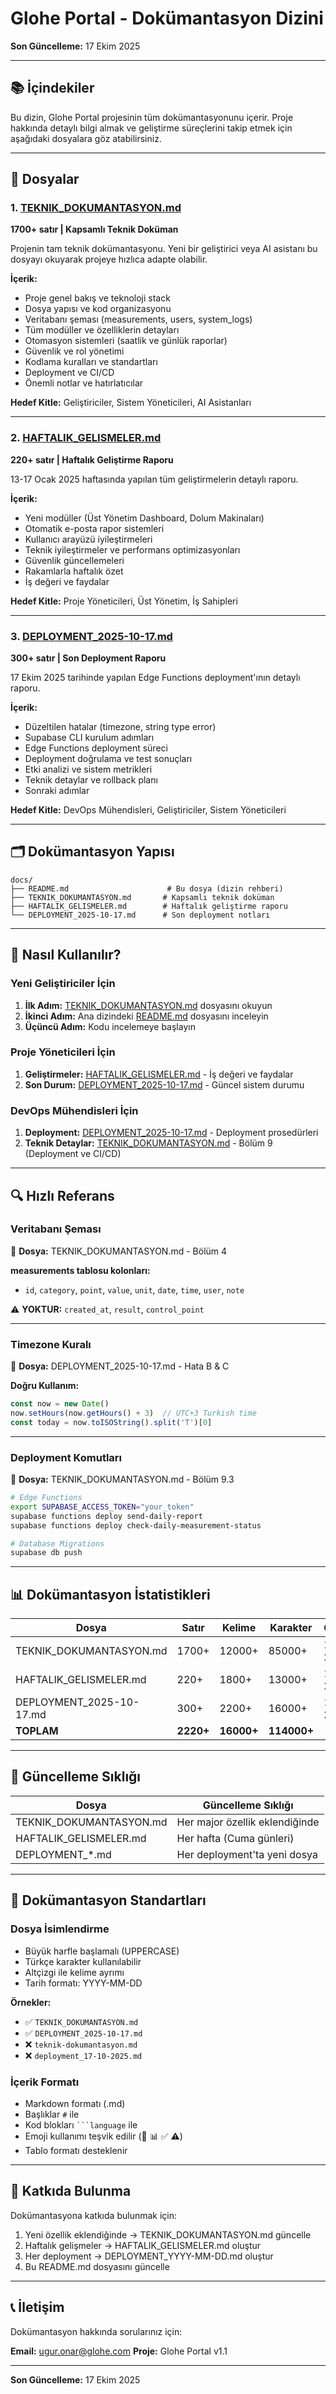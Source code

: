 # Glohe Portal - Dokümantasyon Dizini

**Son Güncelleme:** 17 Ekim 2025

---

## 📚 İçindekiler

Bu dizin, Glohe Portal projesinin tüm dokümantasyonunu içerir. Proje hakkında detaylı bilgi almak ve geliştirme süreçlerini takip etmek için aşağıdaki dosyalara göz atabilirsiniz.

---

## 📄 Dosyalar

### 1. [TEKNIK_DOKUMANTASYON.md](TEKNIK_DOKUMANTASYON.md)
**1700+ satır | Kapsamlı Teknik Doküman**

Projenin tam teknik dokümantasyonu. Yeni bir geliştirici veya AI asistanı bu dosyayı okuyarak projeye hızlıca adapte olabilir.

**İçerik:**
- Proje genel bakış ve teknoloji stack
- Dosya yapısı ve kod organizasyonu
- Veritabanı şeması (measurements, users, system_logs)
- Tüm modüller ve özelliklerin detayları
- Otomasyon sistemleri (saatlik ve günlük raporlar)
- Güvenlik ve rol yönetimi
- Kodlama kuralları ve standartları
- Deployment ve CI/CD
- Önemli notlar ve hatırlatıcılar

**Hedef Kitle:** Geliştiriciler, Sistem Yöneticileri, AI Asistanları

---

### 2. [HAFTALIK_GELISMELER.md](HAFTALIK_GELISMELER.md)
**220+ satır | Haftalık Geliştirme Raporu**

13-17 Ocak 2025 haftasında yapılan tüm geliştirmelerin detaylı raporu.

**İçerik:**
- Yeni modüller (Üst Yönetim Dashboard, Dolum Makinaları)
- Otomatik e-posta rapor sistemleri
- Kullanıcı arayüzü iyileştirmeleri
- Teknik iyileştirmeler ve performans optimizasyonları
- Güvenlik güncellemeleri
- Rakamlarla haftalık özet
- İş değeri ve faydalar

**Hedef Kitle:** Proje Yöneticileri, Üst Yönetim, İş Sahipleri

---

### 3. [DEPLOYMENT_2025-10-17.md](DEPLOYMENT_2025-10-17.md)
**300+ satır | Son Deployment Raporu**

17 Ekim 2025 tarihinde yapılan Edge Functions deployment'ının detaylı raporu.

**İçerik:**
- Düzeltilen hatalar (timezone, string type error)
- Supabase CLI kurulum adımları
- Edge Functions deployment süreci
- Deployment doğrulama ve test sonuçları
- Etki analizi ve sistem metrikleri
- Teknik detaylar ve rollback planı
- Sonraki adımlar

**Hedef Kitle:** DevOps Mühendisleri, Geliştiriciler, Sistem Yöneticileri

---

## 🗂️ Dokümantasyon Yapısı

```
docs/
├── README.md                      # Bu dosya (dizin rehberi)
├── TEKNIK_DOKUMANTASYON.md       # Kapsamlı teknik doküman
├── HAFTALIK_GELISMELER.md        # Haftalık geliştirme raporu
└── DEPLOYMENT_2025-10-17.md      # Son deployment notları
```

---

## 📖 Nasıl Kullanılır?

### Yeni Geliştiriciler İçin
1. **İlk Adım:** [TEKNIK_DOKUMANTASYON.md](TEKNIK_DOKUMANTASYON.md) dosyasını okuyun
2. **İkinci Adım:** Ana dizindeki [README.md](../README.md) dosyasını inceleyin
3. **Üçüncü Adım:** Kodu incelemeye başlayın

### Proje Yöneticileri İçin
1. **Geliştirmeler:** [HAFTALIK_GELISMELER.md](HAFTALIK_GELISMELER.md) - İş değeri ve faydalar
2. **Son Durum:** [DEPLOYMENT_2025-10-17.md](DEPLOYMENT_2025-10-17.md) - Güncel sistem durumu

### DevOps Mühendisleri İçin
1. **Deployment:** [DEPLOYMENT_2025-10-17.md](DEPLOYMENT_2025-10-17.md) - Deployment prosedürleri
2. **Teknik Detaylar:** [TEKNIK_DOKUMANTASYON.md](TEKNIK_DOKUMANTASYON.md) - Bölüm 9 (Deployment ve CI/CD)

---

## 🔍 Hızlı Referans

### Veritabanı Şeması
📄 **Dosya:** TEKNIK_DOKUMANTASYON.md - Bölüm 4

**measurements tablosu kolonları:**
- `id`, `category`, `point`, `value`, `unit`, `date`, `time`, `user`, `note`

⚠️ **YOKTUR:** `created_at`, `result`, `control_point`

---

### Timezone Kuralı
📄 **Dosya:** DEPLOYMENT_2025-10-17.md - Hata B & C

**Doğru Kullanım:**
```typescript
const now = new Date()
now.setHours(now.getHours() + 3)  // UTC+3 Turkish time
const today = now.toISOString().split('T')[0]
```

---

### Deployment Komutları
📄 **Dosya:** TEKNIK_DOKUMANTASYON.md - Bölüm 9.3

```bash
# Edge Functions
export SUPABASE_ACCESS_TOKEN="your_token"
supabase functions deploy send-daily-report
supabase functions deploy check-daily-measurement-status

# Database Migrations
supabase db push
```

---

## 📊 Dokümantasyon İstatistikleri

| Dosya | Satır | Kelime | Karakter | Güncelleme |
|-------|-------|--------|----------|------------|
| TEKNIK_DOKUMANTASYON.md | 1700+ | 12000+ | 85000+ | 17 Ocak 2025 |
| HAFTALIK_GELISMELER.md | 220+ | 1800+ | 13000+ | 17 Ocak 2025 |
| DEPLOYMENT_2025-10-17.md | 300+ | 2200+ | 16000+ | 17 Ekim 2025 |
| **TOPLAM** | **2220+** | **16000+** | **114000+** | - |

---

## 🔄 Güncelleme Sıklığı

| Dosya | Güncelleme Sıklığı |
|-------|-------------------|
| TEKNIK_DOKUMANTASYON.md | Her major özellik eklendiğinde |
| HAFTALIK_GELISMELER.md | Her hafta (Cuma günleri) |
| DEPLOYMENT_*.md | Her deployment'ta yeni dosya |

---

## 📝 Dokümantasyon Standartları

### Dosya İsimlendirme
- Büyük harfle başlamalı (UPPERCASE)
- Türkçe karakter kullanılabilir
- Altçizgi ile kelime ayrımı
- Tarih formatı: YYYY-MM-DD

**Örnekler:**
- ✅ `TEKNIK_DOKUMANTASYON.md`
- ✅ `DEPLOYMENT_2025-10-17.md`
- ❌ `teknik-dokumantasyon.md`
- ❌ `deployment_17-10-2025.md`

### İçerik Formatı
- Markdown formatı (.md)
- Başlıklar `#` ile
- Kod blokları ` ```language ` ile
- Emoji kullanımı teşvik edilir (🎯 📊 ✅ ⚠️)
- Tablo formatı desteklenir

---

## 🤝 Katkıda Bulunma

Dokümantasyona katkıda bulunmak için:

1. Yeni özellik eklendiğinde → TEKNIK_DOKUMANTASYON.md güncelle
2. Haftalık gelişmeler → HAFTALIK_GELISMELER.md oluştur
3. Her deployment → DEPLOYMENT_YYYY-MM-DD.md oluştur
4. Bu README.md dosyasını güncelle

---

## 📞 İletişim

Dokümantasyon hakkında sorularınız için:

**Email:** ugur.onar@glohe.com
**Proje:** Glohe Portal v1.1

---

**Son Güncelleme:** 17 Ekim 2025

